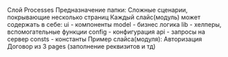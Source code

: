 Слой Processes
Предназначение папки:
Cложные сценарии, покрывающие несколько страниц
Каждый слайс(модуль) может содержать в себе:
ui - компоненты
model - бизнес логика
lib - хелперы, вспомогательные функции
config - конфигурация
api - запросы на сервер
consts - константы
Пример слайса(модуля):
Авторизация
Договор из 3 pages (заполнение реквизитов и тд)